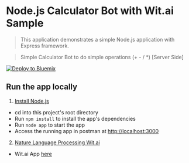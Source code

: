 # Node.js Calculator Bot with Wit.ai Sample

>This application demonstrates a simple Node.js application with Express framework.

>Simple Calculator Bot to do simple operations (+ - / *) [Server Side]


[![Deploy to Bluemix](https://bluemix.net/deploy/button.png)](https://bluemix.net/deploy?repository=https://github.com/IBM-Bluemix/nodejs-helloworld)

## Run the app locally

1. [Install Node.js][]
+ cd into this project's root directory
+ Run `npm install` to install the app's dependencies
+ Run `node app` to start the app
+ Access the running app in postman at <http://localhost:3000>

2. [Nature Language Processing Wit.ai][]
+ Wit.ai App [here][]

[Install Node.js]: https://nodejs.org/en/download/
[Nature Language Processing Wit.ai]: https://wit.ai/
[here]: https://wit.ai/eunicepoh98/maths/stories


